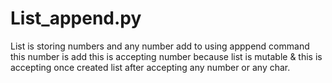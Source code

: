 # List_append.py
List is storing numbers
and any number add
to using apppend command
this number is add this is accepting number because list is mutable & this is accepting once created list after accepting any number or any char.
